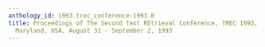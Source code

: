```yaml
---
anthology_id: 1993.trec_conference-1993.0
title: Proceedings of The Second Text REtrieval Conference, TREC 1993, Gaithersburg,
  Maryland, USA, August 31 - September 2, 1993
---
```

